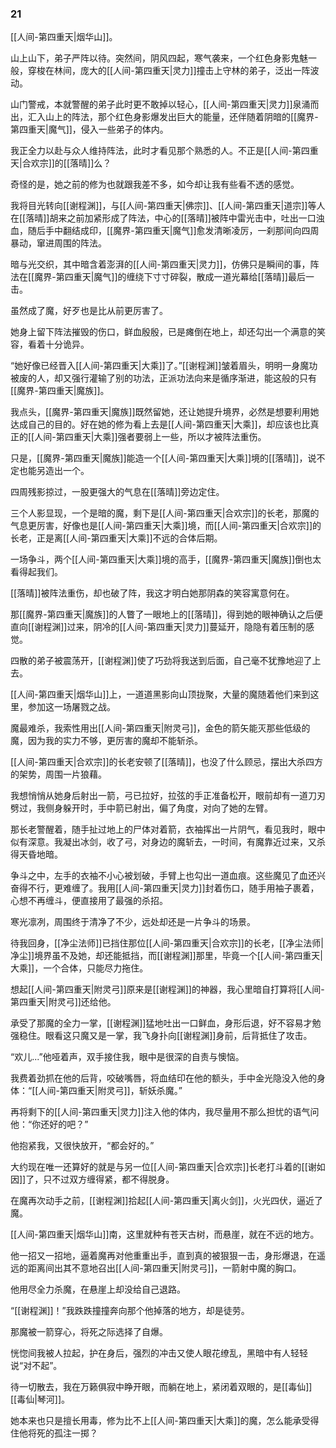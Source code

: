 ### 21

[[人间-第四重天|烟华山]]。

山上山下，弟子严阵以待。突然间，阴风四起，寒气袭来，一个红色身影鬼魅一般，穿梭在林间，庞大的[[人间-第四重天|灵力]]撞击上守林的弟子，泛出一阵波动。

山门警戒，本就警醒的弟子此时更不敢掉以轻心，[[人间-第四重天|灵力]]泉涌而出，汇入山上的阵法，那个红色身影爆发出巨大的能量，还伴随着阴暗的[[魔界-第四重天|魔气]]，侵入一些弟子的体内。

我正全力以赴与众人维持阵法，此时才看见那个熟悉的人。不正是[[人间-第四重天|合欢宗]]的[[落晴]]么？

奇怪的是，她之前的修为也就跟我差不多，如今却让我有些看不透的感觉。

我将目光转向[[谢程渊]]，与[[人间-第四重天|佛宗]]、[[人间-第四重天|道宗]]等人在[[落晴]]胡来之前加紧形成了阵法，中心的[[落晴]]被阵中雷光击中，吐出一口浊血，随后手中翻结成印，[[魔界-第四重天|魔气]]愈发清晰凌厉，一刹那间向四周暴动，窜进周围的阵法。

暗与光交织，其中暗含着澎湃的[[人间-第四重天|灵力]]，仿佛只是瞬间的事，阵法在[[魔界-第四重天|魔气]]的缠绕下寸寸碎裂，散成一道光幕给[[落晴]]最后一击。

虽然成了魔，好歹也是比从前更厉害了。

她身上留下阵法摧毁的伤口，鲜血殷殷，已是瘫倒在地上，却还勾出一个满意的笑容，看着十分诡异。

“她好像已经晋入[[人间-第四重天|大乘]]了。”[[谢程渊]]皱着眉头，明明一身魔功被废的人，却又强行灌输了别的功法，正派功法向来是循序渐进，能这般的只有[[魔界-第四重天|魔族]]。

我点头，[[魔界-第四重天|魔族]]既然留她，还让她提升境界，必然是想要利用她达成自己的目的。好在她的修为看上去是[[人间-第四重天|大乘]]，却应该也比真正的[[人间-第四重天|大乘]]强者要弱上一些，所以才被阵法重伤。

只是，[[魔界-第四重天|魔族]]能造一个[[人间-第四重天|大乘]]境的[[落晴]]，说不定也能另造出一个。

四周残影掠过，一股更强大的气息在[[落晴]]旁边定住。

三个人影显现，一个是暗的魔，剩下是[[人间-第四重天|合欢宗]]的长老，那魔的气息更厉害，好像也是[[人间-第四重天|大乘]]境，而[[人间-第四重天|合欢宗]]的长老，正是离[[人间-第四重天|大乘]]不远的合体后期。

一场争斗，两个[[人间-第四重天|大乘]]境的高手，[[魔界-第四重天|魔族]]倒也太看得起我们。

[[落晴]]被阵法重伤，却也破了阵，我这才明白她那阴森的笑容寓意何在。

那[[魔界-第四重天|魔族]]的人瞥了一眼地上的[[落晴]]，得到她的眼神确认之后便直向[[谢程渊]]过来，阴冷的[[人间-第四重天|灵力]]蔓延开，隐隐有着压制的感觉。

四散的弟子被震荡开，[[谢程渊]]使了巧劲将我送到后面，自己毫不犹豫地迎了上去。

[[人间-第四重天|烟华山]]上，一道道黑影向山顶拢聚，大量的魔随着他们来到这里，参加这一场屠戮之战。

魔最难杀，我索性用出[[人间-第四重天|附灵弓]]，金色的箭矢能灭那些低级的魔，因为我的实力不够，更厉害的魔却不能斩杀。

[[人间-第四重天|合欢宗]]的长老安顿了[[落晴]]，也没了什么顾忌，摆出大杀四方的架势，周围一片狼藉。

我想悄悄从她身后射出一箭，弓已拉好，拉弦的手正准备松开，眼前却有一道刀刃劈过，我侧身躲开时，手中箭已射出，偏了角度，对向了她的左臂。

那长老警醒着，随手扯过地上的尸体对着箭，衣袖挥出一片阴气，看见我时，眼中似有深意。我凝出冰剑，收了弓，对身边的魔斩去，一时间，有魔靠近过来，又杀得天昏地暗。

争斗之中，左手的衣袖不小心被划破，手臂上也勾出一道血痕。这些魔见了血还兴奋得不行，更难缠了。我用[[人间-第四重天|灵力]]封着伤口，随手用袖子裹着，心想不再缠斗，便直接用了最强的杀招。

寒光凛冽，周围终于清净了不少，远处却还是一片争斗的场景。

待我回身，[[净尘法师]]已挡住那位[[人间-第四重天|合欢宗]]的长老，[[净尘法师|净尘]]境界虽不及她，却还能抵挡，而[[谢程渊]]那里，毕竟一个[[人间-第四重天|大乘]]，一个合体，只能尽力拖住。

想起[[人间-第四重天|附灵弓]]原来是[[谢程渊]]的神器，我心里暗自打算将[[人间-第四重天|附灵弓]]还给他。

承受了那魔的全力一掌，[[谢程渊]]猛地吐出一口鲜血，身形后退，好不容易才勉强稳住。眼看这只魔又是一掌，我飞身扑向[[谢程渊]]身前，后背抵住了攻击。

“欢儿...”他哑着声，双手接住我，眼中是很深的自责与懊恼。

我费着劲抓在他的后背，咬破嘴唇，将血结印在他的额头，手中金光隐没入他的身体：“[[人间-第四重天|附灵弓]]，斩妖杀魔。”

再将剩下的[[人间-第四重天|灵力]]注入他的体内，我尽量用不那么担忧的语气问他：“你还好的吧？”

他抱紧我，又很快放开，“都会好的。”

大约现在唯一还算好的就是与另一位[[人间-第四重天|合欢宗]]长老打斗着的[[谢如因]]了，只不过双方缠得紧，都不得脱身。

在魔再次动手之前，[[谢程渊]]拾起[[人间-第四重天|离火剑]]，火光四伏，逼近了魔。

[[人间-第四重天|烟华山]]南，这里就种有苍天古树，而悬崖，就在不远的地方。

他一招又一招地，逼着魔再对他重重出手，直到真的被狠狠一击，身形爆退，在遥远的距离间出其不意地召出[[人间-第四重天|附灵弓]]，一箭射中魔的胸口。

他用尽全力杀魔，在悬崖上却没给自己退路。

“[[谢程渊]]！”我跌跌撞撞奔向那个他掉落的地方，却是徒劳。

那魔被一箭穿心，将死之际选择了自爆。

恍惚间我被人拉起，护在身后，强烈的冲击又使人眼花缭乱，黑暗中有人轻轻说“对不起”。

待一切散去，我在万籁俱寂中睁开眼，而躺在地上，紧闭着双眼的，是[[毒仙]][[毒仙|琴河]]。

她本来也只是擅长用毒，修为比不上[[人间-第四重天|大乘]]的魔，怎么能承受得住他将死的孤注一掷？